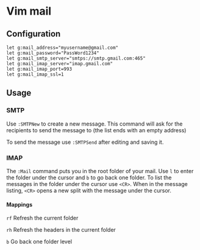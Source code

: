 # Vim mail

## Configuration
    let g:mail_address="myusername@gmail.com"
    let g:mail_password="PassWord1234"
    let g:mail_smtp_server="smtps://smtp.gmail.com:465"
    let g:mail_imap_server="imap.gmail.com"
    let g:mail_imap_port=993
    let g:mail_imap_ssl=1

## Usage

### SMTP
Use `:SMTPNew` to create a new message. This command will ask for the recipients
to send the message to (the list ends with an empty address)

To send the message use `:SMTPSend` after editing and saving it.

### IMAP
The `:Mail` command puts you in the root folder of your mail. Use `l` to enter
the folder under the cursor and `b` to go back one folder. To list the messages
in the folder under the cursor use `<CR>`. When in the message listing, `<CR>`
opens a new split with the message under the cursor.

#### Mappings
`rf` Refresh the current folder

`rh` Refresh the headers in the current folder

`b`  Go back one folder level
